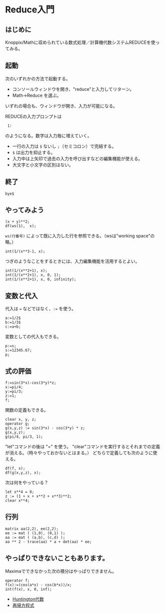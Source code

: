 # Reduce入門

## はじめに

Knoppix/Mathに収められている数式処理／計算機代数システムREDUCEを使ってみる。

## 起動

次のいずれかの方法で起動する。

* コンソールウィンドウを開き、"reduce"と入力してリターン。
* Math->Reduce を選ぶ。

いずれの場合も、ウィンドウが開き、入力が可能になる。

REDUCEの入力プロンプトは

```
 1: 
```

のようになる。数字は入力毎に増えていく。

* 一行の入力は `$` ないし `;`（セミコロン）で完結する。
* `$` は出力を抑止する。
* 入力中は上矢印で過去の入力を呼び出すなどの編集機能が使える。
* 大文字と小文字の区別はない。

## 終了

```
bye$
```

## やってみよう

```
(x + y)**2;
df(ws(1),  x);
```

`ws(行番号)` によって既に入力した行を参照できる。（wsは"working space"の略。）

```
int(1/(x**3-1, x);
```

つぎのようなことをするときには、入力編集機能を活用するとよい。

```
int(1/(x**2+1), x);
int(1/(x**2+1), x, 0, 1);
int(1/(x**2+1), x, 0, infinity);
```

## 変数と代入

代入は `=` などではなく、`:=` を使う。

```
a:=1/2$
b:=1/3$
c:=a+b;
```

変数としての代入もできる。

```
p:=s;
s:=12345.67;
p;
```

## 式の評価

```
f:=sin(3*x)-cos(3*y)*z;
x:=pi/4;
y:=pi/3;
z:=1;
f;
```

関数の定義もできる。

```
clear x, y, z;
operator g;
g(x,y,z) := sin(3*x) - cos(3*y) * z;
g(x,y,z);
g(pi/4, pi/3, 1);
```

"let"コマンドの後は "=" を使う。
"clear"コマンドを実行するとそれまでの定義が消える。（時々やっておかないとはまる。）
どちらで定義しても次のように使える。

```
df(f, x);
df(g(x,y,z), x);
```

次は何をやっている？

```
let x**4 = 0;
z := (1 + x + x**2 + x**3)**2;
clear x**4;
```

## 行列

```
matrix aa(2,2), ee(2,2);
ee := mat ( (1,0), (0,1) );
aa := mat ( (a,b), (c,d) );
aa ** 2 - trace(aa) * a + det(aa) * ee;
```

## やっぱりできないこともあります。

Maximaでできなかった次の積分はやっぱりできません。

```
operator f;
f(x):=(cos(a*x) - cos(b*x))/x;
int(f(x), x, 0, inf);
```

* [Huntington代数](huntington.md)
* [再帰方程式](recurrence.md)
